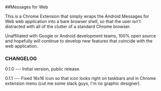 ##Messages for Web

This is a Chrome Extension that simply wraps the Android Messages for Web web application into a bare browser shell, so that the 
user isn't distracted with all of the clutter of a standard Chrome browser. 

Unaffiliated with Google or Android development teams, 100% open source and hopefully will continue to develop new features 
that coincide with the web application. 

### CHANGELOG

0.1.0 --- Initial version, public release.

0.1.1 --- Fixed 16x16 icon so that icon looks right on taskbars and in Chrome extension menu (cut me some slack guys, I'm no graphic designer).